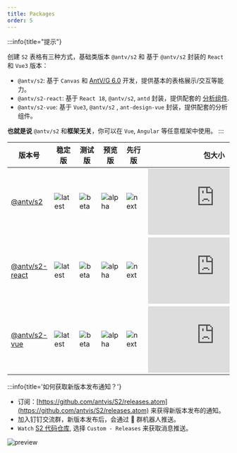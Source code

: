 ```yaml
---
title: Packages
order: 5
---
```


:::info{title="提示"}

创建 `S2` 表格有三种方式，基础类版本 `@antv/s2` 和 基于 `@antv/s2` 封装的 `React` 和 `Vue3` 版本：

- `@antv/s2`: 基于 `Canvas` 和 [AntV/G 6.0](https://g.antv.antgroup.com) 开发，提供基本的表格展示/交互等能力。
- `@antv/s2-react`: 基于 `React 18`, `@antv/s2`, `antd` 封装，提供配套的 [分析组件](/manual/basic/analysis/switcher).
- `@antv/s2-vue`: 基于 `Vue3`, `@antv/s2` , `ant-design-vue` 封装，提供配套的分析组件。

**也就是说** `@antv/s2` 和**框架无关**，你可以在 `Vue`, `Angular` 等任意框架中使用。
:::

| 版本号  | 稳定版    | 测试版   | 预览版  | 先行版 | 包大小  | 下载量    |
| -------- | ------ | --------- | ---------- | ----------  | ----------  | ------ |
| [@antv/s2](https://github.com/antvis/S2/tree/next/packages/s2-core)        | ![latest](https://img.shields.io/npm/v/@antv/s2/latest.svg?logo=npm)       | ![beta](https://img.shields.io/npm/v/@antv/s2/beta.svg?logo=npm)       | ![alpha](https://img.shields.io/npm/v/@antv/s2/alpha.svg?logo=npm)   |  ![next](https://img.shields.io/npm/v/@antv/s2/next.svg?logo=npm)  | ![size](https://img.badgesize.io/https:/unpkg.com/@antv/s2@latest/dist/index.min.js?label=gzip%20size&compression=gzip)       | ![download](https://img.shields.io/npm/dm/@antv/s2.svg?logo=npm)       |
| [@antv/s2-react](https://github.com/antvis/S2/tree/next/packages/s2-react) | ![latest](https://img.shields.io/npm/v/@antv/s2-react/latest.svg?logo=npm) | ![beta](https://img.shields.io/npm/v/@antv/s2-react/beta.svg?logo=npm) | ![alpha](https://img.shields.io/npm/v/@antv/s2-react/alpha.svg?logo=npm) |  ![next](https://img.shields.io/npm/v/@antv/s2-react/next.svg?logo=npm)| ![size](https://img.badgesize.io/https:/unpkg.com/@antv/s2-react@latest/dist/index.min.js?label=gzip%20size&compression=gzip) | ![download](https://img.shields.io/npm/dm/@antv/s2-react.svg?logo=npm) |
| [@antv/s2-vue](https://github.com/antvis/S2/tree/next/packages/s2-vue)     | ![latest](https://img.shields.io/npm/v/@antv/s2-vue/latest.svg?logo=npm)   | ![beta](https://img.shields.io/npm/v/@antv/s2-vue/beta.svg?logo=npm)   | ![alpha](https://img.shields.io/npm/v/@antv/s2-vue/alpha.svg?logo=npm)  |  ![next](https://img.shields.io/npm/v/@antv/s2-vue/next.svg?logo=npm) | ![size](https://img.badgesize.io/https:/unpkg.com/@antv/s2-vue@latest/dist/index.min.js?label=gzip%20size&compression=gzip)   | ![download](https://img.shields.io/npm/dm/@antv/s2-vue.svg?logo=npm)   |

:::info{title='如何获取新版本发布通知？'}

- 订阅：[https://github.com/antvis/S2/releases.atom](https://github.com/antvis/S2/releases.atom) 来获得新版本发布的通知。
- 加入钉钉交流群，新版本发布后，会通过 🤖 群机器人推送。
- `Watch` [S2 代码仓库](https://github.com/antvis/S2), 选择 `Custom - Releases` 来获取消息推送。

![preview](https://mdn.alipayobjects.com/huamei_qa8qxu/afts/img/A*NKYFSKFV_scAAAAAAAAAAAAADmJ7AQ/original)
